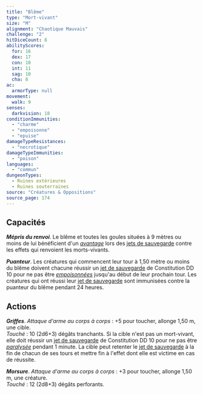 ```yaml
---
title: "Blême"
type: "Mort-vivant"
size: "M"
alignment: "Chaotique Mauvais"
challenge: "2"
hitDiceCount: 8
abilityScores:
  for: 16
  dex: 17
  con: 10
  int: 11
  sag: 10
  cha: 8
ac: 
  armorType: null
movement: 
  walk: 9
senses: 
  darkvision: 18
conditionImmunities: 
  - "charme"
  - "empoisonne"
  - "epuise"
damageTypeResistances: 
  - "necrotique"
damageTypeImmunities: 
  - "poison"
languages: 
  - "commun"
dungeonTypes:
  - Ruines extérieures
  - Ruines souterraines
source: "Créatures & Oppositions"
source_page: 174
---
```

## Capacités
_**Mépris du renvoi**_. Le blême et toutes les goules situées à 9 mètres ou moins de lui bénéficient d'un [_avantage_](/utiliser-les-caracteristiques/#avantage-et-desavantage) lors des [jets de sauvegarde](/utiliser-les-caracteristiques/#jets-de-sauvegarde) contre les effets qui renvoient les morts-vivants.

_**Puanteur**_. Les créatures qui commencent leur tour à 1,50 mètre ou moins du blême doivent chacune réussir un [jet de sauvegarde](/utiliser-les-caracteristiques/#jets-de-sauvegarde) de Constitution DD 10 pour ne pas être [_empoisonnées_](/gerer-la-sante-du-personnage/#empoisonne) jusqu'au début de leur prochain tour. Les créatures qui ont réussi leur [jet de sauvegarde](/utiliser-les-caracteristiques/#jets-de-sauvegarde) sont immunisées contre la puanteur du blême pendant 24 heures.

## Actions
_**Griffes**_. _Attaque d'arme au corps à corps_ : +5 pour toucher, allonge 1,50 m, une cible.  
_Touché_ : 10 (2d6+3) dégâts tranchants. Si la cible n'est pas un mort-vivant, elle doit réussir un [jet de sauvegarde](/utiliser-les-caracteristiques/#jets-de-sauvegarde) de Constitution DD 10 pour ne pas être [_paralysée_](/gerer-la-sante-du-personnage/#paralyse) pendant 1 minute. La cible peut retenter le [jet de sauvegarde](/utiliser-les-caracteristiques/#jets-de-sauvegarde) à la fin de chacun de ses tours et mettre fin à l'effet dont elle est victime en cas de réussite.

_**Morsure**_. _Attaque d'arme au corps à corps_ : +3 pour toucher, allonge 1,50 m, une créature.  
_Touché_ : 12 (2d8+3) dégâts perforants.
